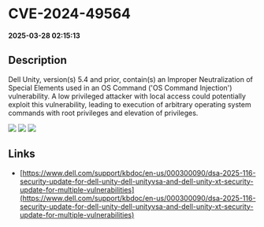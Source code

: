 # CVE-2024-49564

**2025-03-28 02:15:13**

## Description
Dell Unity, version(s) 5.4 and prior, contain(s) an Improper Neutralization of Special Elements used in an OS Command ('OS Command Injection') vulnerability. A low privileged attacker with local access could potentially exploit this vulnerability, leading to execution of arbitrary operating system commands with root privileges and elevation of privileges.

![](https://img.shields.io/static/v1?label=Score&message=7.8&color=red)
![](https://img.shields.io/static/v1?label=Severity&message=HIGH&color=red)
![](https://img.shields.io/static/v1?label=CWE&message=RCE&color=green)

## Links
- [https://www.dell.com/support/kbdoc/en-us/000300090/dsa-2025-116-security-update-for-dell-unity-dell-unityvsa-and-dell-unity-xt-security-update-for-multiple-vulnerabilities](https://www.dell.com/support/kbdoc/en-us/000300090/dsa-2025-116-security-update-for-dell-unity-dell-unityvsa-and-dell-unity-xt-security-update-for-multiple-vulnerabilities)
